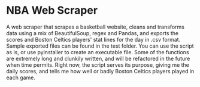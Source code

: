 # NBA Web Scraper
A web scraper that scrapes a basketball website, cleans and transforms data using a mix of BeautifulSoup, regex and Pandas, and exports the scores and Boston Celtics players' stat lines for the day in .csv format. Sample exported files can be found in the test folder. You can use the script as is, or use pyinstaller to create an executable file. Some of the functions are extremely long and clunkily written, and will be refactored in the future when time permits. Right now, the script serves its purpose, giving me the daily scores, and tells me how well or badly Boston Celtics players played in each game.
